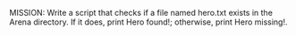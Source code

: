 MISSION: Write a script that checks if a file named hero.txt exists in the Arena directory. If it does, print Hero found!; otherwise, print Hero missing!.
